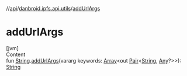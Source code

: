 //[api](../index.md)/[danbroid.ipfs.api.utils](index.md)/[addUrlArgs](add-url-args.md)



# addUrlArgs  
[jvm]  
Content  
fun [String](https://kotlinlang.org/api/latest/jvm/stdlib/kotlin/-string/index.html).[addUrlArgs](add-url-args.md)(vararg keywords: [Array](https://kotlinlang.org/api/latest/jvm/stdlib/kotlin/-array/index.html)<out [Pair](https://kotlinlang.org/api/latest/jvm/stdlib/kotlin/-pair/index.html)<[String](https://kotlinlang.org/api/latest/jvm/stdlib/kotlin/-string/index.html), [Any](https://kotlinlang.org/api/latest/jvm/stdlib/kotlin/-any/index.html)?>>): [String](https://kotlinlang.org/api/latest/jvm/stdlib/kotlin/-string/index.html)  



